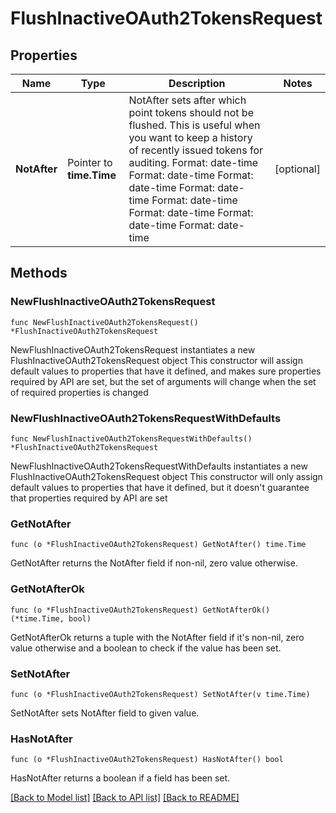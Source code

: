 # FlushInactiveOAuth2TokensRequest

## Properties

Name | Type | Description | Notes
------------ | ------------- | ------------- | -------------
**NotAfter** | Pointer to **time.Time** | NotAfter sets after which point tokens should not be flushed. This is useful when you want to keep a history of recently issued tokens for auditing. Format: date-time Format: date-time Format: date-time Format: date-time Format: date-time Format: date-time Format: date-time Format: date-time | [optional] 

## Methods

### NewFlushInactiveOAuth2TokensRequest

`func NewFlushInactiveOAuth2TokensRequest() *FlushInactiveOAuth2TokensRequest`

NewFlushInactiveOAuth2TokensRequest instantiates a new FlushInactiveOAuth2TokensRequest object
This constructor will assign default values to properties that have it defined,
and makes sure properties required by API are set, but the set of arguments
will change when the set of required properties is changed

### NewFlushInactiveOAuth2TokensRequestWithDefaults

`func NewFlushInactiveOAuth2TokensRequestWithDefaults() *FlushInactiveOAuth2TokensRequest`

NewFlushInactiveOAuth2TokensRequestWithDefaults instantiates a new FlushInactiveOAuth2TokensRequest object
This constructor will only assign default values to properties that have it defined,
but it doesn't guarantee that properties required by API are set

### GetNotAfter

`func (o *FlushInactiveOAuth2TokensRequest) GetNotAfter() time.Time`

GetNotAfter returns the NotAfter field if non-nil, zero value otherwise.

### GetNotAfterOk

`func (o *FlushInactiveOAuth2TokensRequest) GetNotAfterOk() (*time.Time, bool)`

GetNotAfterOk returns a tuple with the NotAfter field if it's non-nil, zero value otherwise
and a boolean to check if the value has been set.

### SetNotAfter

`func (o *FlushInactiveOAuth2TokensRequest) SetNotAfter(v time.Time)`

SetNotAfter sets NotAfter field to given value.

### HasNotAfter

`func (o *FlushInactiveOAuth2TokensRequest) HasNotAfter() bool`

HasNotAfter returns a boolean if a field has been set.


[[Back to Model list]](../README.md#documentation-for-models) [[Back to API list]](../README.md#documentation-for-api-endpoints) [[Back to README]](../README.md)


